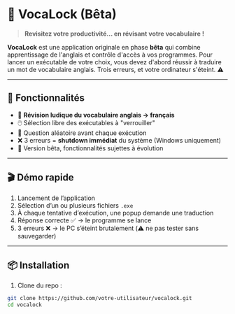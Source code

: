 # 🧠 VocaLock (Bêta)

> **Revisitez votre productivité… en révisant votre vocabulaire !**

**VocaLock** est une application originale en phase **bêta** qui combine apprentissage de l'anglais et contrôle d'accès à vos programmes. Pour lancer un exécutable de votre choix, vous devez d'abord réussir à traduire un mot de vocabulaire anglais. Trois erreurs, et votre ordinateur s'éteint. ⚠️

---

## 🚀 Fonctionnalités

- 🧩 **Révision ludique du vocabulaire anglais → français**
- 🖱️ Sélection libre des exécutables à "verrouiller"
- 🧠 Question aléatoire avant chaque exécution
- ❌ 3 erreurs = **shutdown immédiat** du système (Windows uniquement)
- 🧪 Version bêta, fonctionnalités sujettes à évolution

---

## 🎬 Démo rapide

1. Lancement de l’application
2. Sélection d’un ou plusieurs fichiers `.exe`
3. À chaque tentative d’exécution, une popup demande une traduction
4. Réponse correcte ✅ → le programme se lance
5. 3 erreurs ❌ → le PC s’éteint brutalement (⚠️ ne pas tester sans sauvegarder)

---

## 📦 Installation

1. Clone du repo :

```bash
git clone https://github.com/votre-utilisateur/vocalock.git
cd vocalock